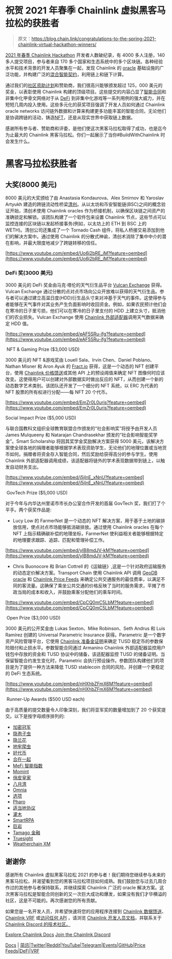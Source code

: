 # 祝贺 2021 年春季 Chainlink 虚拟黑客马拉松的获胜者

> 原文：<https://blog.chain.link/congratulations-to-the-spring-2021-chainlink-virtual-hackathon-winners/>

[2021 年春季 Chainlink Hackathon](https://chain.link/hackathon) 开发者人数破纪录，有 4000 多人注册，140 多人提交项目，参与者来自 170 多个国家和生态系统中的多个区块链。各种经验水平和技术背景的开发人员聚集在一起，发现 Chainlink 的 [oracle](https://chain.link/education/blockchain-oracles) 基础设施的广泛功能，并构建广泛的[混合智能契约](https://blog.chain.link/hybrid-smart-contracts-explained/)，利用链上和链下计算。



通过我们的[社区资助计划](https://chain.link/community/grants)和赞助商，我们很高兴能够颁发超过 125，000 美元的奖金，以表彰使用 Chainlink 构建的顶级项目。这些提交的内容凸显了[智能合同](https://chain.link/education/smart-contracts)和非集中化甲骨文网络对于从 [DeFi](https://chain.link/education/defi) 到非集中化游戏等一系列用例的强大威力，并在短短几周内投入使用。这些多元化的获奖项目强调了开发人员如何通过 Chainlink oracle networks 访问链外数据和计算来构建更多功能丰富的智能合同，无论他们是协调跨链的活动，铸造[NFT](https://chain.link/education/nfts)，还是从现实世界中获取链上数据。

感谢所有参与者、赞助商和评委，是他们使这次黑客马拉松取得了成功，也是迄今为止最大的 Chainlink 黑客马拉松。你们一起展示了当你#BuildWithChainlink 时会发生什么。

# 黑客马拉松获胜者

## 大奖(8000 美元)

8000 美元的大奖颁给了由 Anastasia Kondaurova、Alex Smirnov 和 Yaroslav Artyukh 建造的跨链流动性桥梁[清创](https://debridge.finance/)。从以太坊和币安智能链(BSC)之间的概念验证开始，清创术使用 Chainlink oracles 作为桥接机制，以确保区块链之间资产的准确锁定和解锁。该团队构建了一个软件包来设置 Chainlink 节点，这些节点可以监控连接的区块链以发起桥接事务(例如，以太坊上的 ETH 到 BSC 上的 WETH)。清创公司还集成了一个 Tornado Cash 组件，将私人桥接交易添加到他们的解决方案中。通过使用 Chainlink 的分散式神谕，清创术消除了集中中介的潜在影响，并最大限度地减少了跨链转移的信任。

[https://www.youtube.com/embed/Uo6j2bRE_iM?feature=oembed](https://www.youtube.com/embed/Uo6j2bRE_iM?feature=oembed)

### DeFi 奖(3000 美元)

3000 美元的 DeFi 奖金由马克·塔伦的天气衍生品平台 [Vulcan Exchange](https://vulcan.exchange/) 获得。Vulcan Exchange 通过分散的点对点市场向公众开放难以获得的天气衍生品。参与者可以通过建立高温日度(HDD)衍生品头寸来对冲基于天气的事件。这使得参与者能够在天气事件对其业务产生负面影响时收回资金。例如，如果农民预计他们会在寒冷的日子里亏损，他们可以在寒冷的日子里支付的 HDD 上建立头寸，抵消他们的农业损失。Vulcan Exchange 使用 [Chainlink 外部适配器](https://blog.chain.link/build-and-use-external-adapters/)调用天气数据来确定 HDD 值。

[https://www.youtube.com/embed/eAF5SRu-ifg?feature=oembed](https://www.youtube.com/embed/eAF5SRu-ifg?feature=oembed)

 NFT & Gaming Prize ($3,000 USD)

3000 美元的 NFT &游戏奖由 Louell Sala、Irvin Chen、Daniel Poblano、Nathan Misner 和 Aron Ayuk 的 [Fract.io](https://devpost.com/software/deconomy) 获得，这是一个动态的 NFT 创建平台，使用 [Chainlink 价格馈送](https://data.chain.link/)或其他 API 上的预设阈值来确定 NFT 图像何时应该改变。这使得用户可以创建对外部数据实时做出反应的 NFT，从而创建一个新的动态数字艺术类别。该团队还开发了一个细分的 NFT 系统，以 ERC 为代表的 NFT 股票的所有权进行分配——每 NFT 20 个代币。

[https://www.youtube.com/embed/EmZr0L0uris?feature=oembed](https://www.youtube.com/embed/EmZr0L0uris?feature=oembed)

Social Impact Prize ($5,000 USD)

与联合国教科文组织全球教育联盟合作颁发的“社会影响奖”将授予由开发人员 James Mulqueeny 和 Natarajan Chandrasekhar 颁发的“社会影响智能奖学金”。Smart Scholarship 将因其奖学金奖励解决方案获得 5000 美元，该解决方案使全球各地的捐赠者能够根据学术表现资助学生，无论他们的地理位置或当地货币如何。捐赠者将资金存入智能合同，然后奖励给获得高分的参与学生。使用 Chainlink 外部适配器调用成绩，该适配器将链外的学术表现数据带到链上，以触发自动财务支出。

[https://www.youtube.com/embed/j5jInE_xNnU?feature=oembed](https://www.youtube.com/embed/j5jInE_xNnU?feature=oembed)

 GovTech Prize ($5,000 USD)

对于今年与内华达州里诺市市长办公室合作开发的首届 GovTech 奖，我们打了个平手。两个获奖作品是:

*   Lucy Low 的 FarmerNet 是一个动态的 NFT 解决方案，用于基于土地的碳排放信用，使点对点市场能够抵消碳排放。通过使用 Chainlink oracles 在每个 NFT 上指示精确碳补偿的地理坐标，FarmerNet 使利益相关者能够根据特定的地理要求跟踪、追踪、匹配和管理补偿工作。

[https://www.youtube.com/embed/yIB8mdJV-kM?feature=oembed](https://www.youtube.com/embed/yIB8mdJV-kM?feature=oembed)

*   Chris Buonocore 和 Brian Cottrell 的《运输链》,这是一个针对政府运输服务的动态定价解决方案。Transport Chain 使用 Chainlink API 调用 [GeoDB oracle](https://docs.chain.link/docs/geodb-oracle-node) 和 [Chainlink Price Feeds](https://data.chain.link/) 来确定公共交通服务的最佳费率，以满足不同的客流量。这确保了乘坐公共交通的价格反映了当时的服务需求，平摊了市政当局的成本和收入，并鼓励乘客分配他们的乘车时间。

[https://www.youtube.com/embed/CpCQ0mC5LbM?feature=oembed](https://www.youtube.com/embed/CpCQ0mC5LbM?feature=oembed)

 Open Prize ($3,000 USD)

3000 美元的公开奖金由 Lukas Sexton、Mike Robinson、Seth Andrus 和 Luis Ramírez 创建的 Universal Parametric Insurance 获得。Parametric 是一个数字资产风险管理平台，它使用 [Chainlink 准备金证明](https://blog.chain.link/chainlink-proof-of-reserve-bringing-transparency-to-defi-collateral/)来确定 TUSD 稳定币的参数保险赔付和止损水平。参数智能合同通过 Armanino Chainlink 外部适配器监控用户钱包中存放的资金和 TUSD 协议中的储备，该适配器监控 TUSD 的储备证明。当保留智能合约发生变化时，Parametric 会执行预设操作。参数团队构建他们的项目是为了提供一种方法来降低 TUSD stablecoin 合同的风险，并创建一个更稳定的 DeFi 生态系统。

[https://www.youtube.com/embed/nHXhbZFmX6M?feature=oembed](https://www.youtube.com/embed/nHXhbZFmX6M?feature=oembed)

 Runner-Up Awards ($500 USD each)

由于高质量的提交数量令人印象深刻，我们将亚军奖的数量增加到了 20 个获奖提交。以下是按字母顺序排列的:

*   [加密冠军](https://chainlink-2021.devpost.com/submissions/227357-crypto-champz)
*   [隐孢子虫](https://chainlink-2021.devpost.com/submissions/216577-cryptollama)
*   [隐兰花](https://chainlink-2021.devpost.com/submissions/216753-cryptorchids)
*   [地牢爬虫](https://chainlink-2021.devpost.com/submissions/227805-dungeon-crawler)
*   [好代币](https://chainlink-2021.devpost.com/submissions/226746-good-tokens)
*   [合在一起](https://chainlink-2021.devpost.com/submissions/227881-hodltogether)
*   [MeFi 智能指数](https://chainlink-2021.devpost.com/submissions/228054-mefi-smart-index)
*   [Momint](https://chainlink-2021.devpost.com/submissions/227107-momint)
*   [俏皮皇家](https://chainlink-2021.devpost.com/submissions/226300-nifty-royale)
*   [八月湾](https://chainlink-2021.devpost.com/submissions/227868-octobay-governance)
*   [Omnia](https://chainlink-2021.devpost.com/submissions/226620-omnia)
*   [选项](https://chainlink-2021.devpost.com/submissions/218010-optyn)
*   [Pharo](https://chainlink-2021.devpost.com/submissions/216534-pharo)
*   [适当地协议](https://chainlink-2021.devpost.com/submissions/226464-properly-protocol)
*   [灌木](https://chainlink-2021.devpost.com/submissions/228135-shrub)
*   [SmartRPA](https://chainlink-2021.devpost.com/submissions/228077-smartrpa)
*   [巨岩](https://chainlink-2021.devpost.com/submissions/227982-stonent-project)
*   [Tamago 金融](https://chainlink-2021.devpost.com/submissions/215612-tamago-finance)
*   [Truesight](https://chainlink-2021.devpost.com/submissions/226371-truesight)
*   [Weatherchain XM](https://chainlink-2021.devpost.com/submissions/220907-weatherchainxm)

## 谢谢你

感谢所有 Chainlink 虚拟黑客马拉松 2021 的参与者！我们期待您继续参与未来的黑客马拉松，并渴望看到您的黑客马拉松项目如何成熟。我们鼓励您与过去几周合作过的其他参与者保持联系，并继续探索 Chainlink 广泛的 oracle 解决方案。这次黑客马拉松是智能合同创新的又一次巨大成功和爆发，如果没有我们才华横溢的社区，这是不可能的。再次感谢您的所有贡献。

如果您是一名开发人员，并希望快速将您的应用程序连接到 [Chainlink 数据馈送](https://docs.chain.link/docs/using-chainlink-reference-contracts)、 [Chainlink VRF](https://docs.chain.link/docs/chainlink-vrf) 或[访问任何 API](https://docs.chain.link/docs/request-and-receive-data) ，请浏览 [Chainlink 开发人员文档](https://docs.chain.link/)，并联系关于 [Chainlink Discord 的技术社区。](https://discordapp.com/invite/aSK4zew)

[Explore Chainlink Docs](https://docs.chain.link/docs) [Join the Chainlink Discord](https://discordapp.com/invite/aSK4zew)

[Docs](https://docs.chain.link/docs/getting-started) | [简讯](https://chn.lk/newsletter)|[Twitter](http://www.twitter.com/chainlink)|[Reddit](https://www.reddit.com/r/Chainlink/)|[YouTube](https://www.youtube.com/channel/UCnjkrlqaWEBSnKZQ71gdyFA)|[Telegram](https://t.me/chainlinkofficial)|[Events](https://blog.chain.link/tag/events/)|[GitHub](https://github.com/smartcontractkit/chainlink)|[Price Feeds](https://feeds.chain.link/)|[DeFi](https://www.chain.link/solutions/defi)|[VRF](https://chain.link/solutions/chainlink-vrf)

